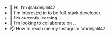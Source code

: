 - 👋 Hi, I’m @abdeljalil47
- 👀 I'm interested in to be full-stack developer.
- 🌱 I’m currently learning ...
- 💞️ I’m looking to collaborate on ...
- 📫 How to reach me my Instagram 'abdeljalil47'.

<!---
abdeljalil47/abdeljalil47 is a ✨ special ✨ repository because its `README.md` (this file) appears on your GitHub profile.
You can click the Preview link to take a look at your changes.
--->
